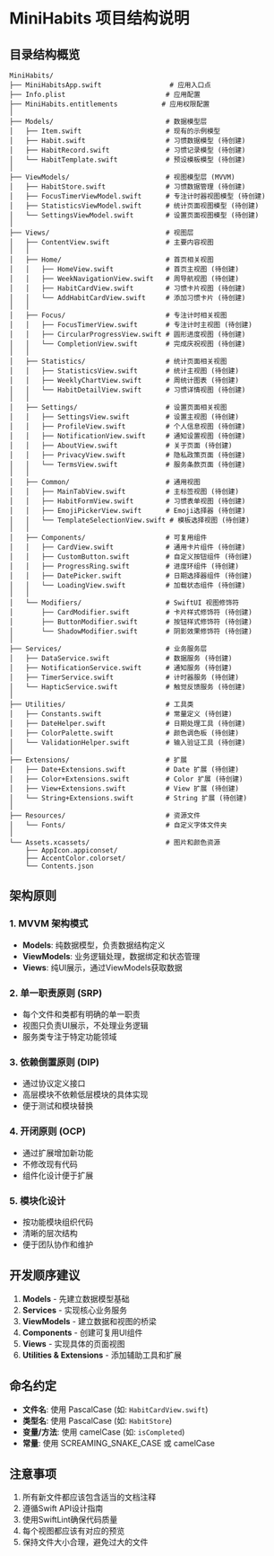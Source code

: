 # MiniHabits 项目结构说明

## 目录结构概览

```
MiniHabits/
├── MiniHabitsApp.swift                 # 应用入口点
├── Info.plist                         # 应用配置
├── MiniHabits.entitlements           # 应用权限配置
│
├── Models/                            # 数据模型层
│   ├── Item.swift                     # 现有的示例模型
│   ├── Habit.swift                    # 习惯数据模型 (待创建)
│   ├── HabitRecord.swift              # 习惯记录模型 (待创建)
│   └── HabitTemplate.swift            # 预设模板模型 (待创建)
│
├── ViewModels/                        # 视图模型层 (MVVM)
│   ├── HabitStore.swift               # 习惯数据管理 (待创建)
│   ├── FocusTimerViewModel.swift      # 专注计时器视图模型 (待创建)
│   ├── StatisticsViewModel.swift      # 统计页面视图模型 (待创建)
│   └── SettingsViewModel.swift        # 设置页面视图模型 (待创建)
│
├── Views/                             # 视图层
│   ├── ContentView.swift              # 主要内容视图
│   │
│   ├── Home/                          # 首页相关视图
│   │   ├── HomeView.swift             # 首页主视图 (待创建)
│   │   ├── WeekNavigationView.swift   # 周导航视图 (待创建)
│   │   ├── HabitCardView.swift        # 习惯卡片视图 (待创建)
│   │   └── AddHabitCardView.swift     # 添加习惯卡片 (待创建)
│   │
│   ├── Focus/                         # 专注计时相关视图
│   │   ├── FocusTimerView.swift       # 专注计时主视图 (待创建)
│   │   ├── CircularProgressView.swift # 圆形进度视图 (待创建)
│   │   └── CompletionView.swift       # 完成庆祝视图 (待创建)
│   │
│   ├── Statistics/                    # 统计页面相关视图
│   │   ├── StatisticsView.swift       # 统计主视图 (待创建)
│   │   ├── WeeklyChartView.swift      # 周统计图表 (待创建)
│   │   └── HabitDetailView.swift      # 习惯详情视图 (待创建)
│   │
│   ├── Settings/                      # 设置页面相关视图
│   │   ├── SettingsView.swift         # 设置主视图 (待创建)
│   │   ├── ProfileView.swift          # 个人信息视图 (待创建)
│   │   ├── NotificationView.swift     # 通知设置视图 (待创建)
│   │   ├── AboutView.swift            # 关于页面 (待创建)
│   │   ├── PrivacyView.swift          # 隐私政策页面 (待创建)
│   │   └── TermsView.swift            # 服务条款页面 (待创建)
│   │
│   ├── Common/                        # 通用视图
│   │   ├── MainTabView.swift          # 主标签视图 (待创建)
│   │   ├── HabitFormView.swift        # 习惯表单视图 (待创建)
│   │   ├── EmojiPickerView.swift      # Emoji选择器 (待创建)
│   │   └── TemplateSelectionView.swift # 模板选择视图 (待创建)
│   │
│   ├── Components/                    # 可复用组件
│   │   ├── CardView.swift             # 通用卡片组件 (待创建)
│   │   ├── CustomButton.swift         # 自定义按钮组件 (待创建)
│   │   ├── ProgressRing.swift         # 进度环组件 (待创建)
│   │   ├── DatePicker.swift           # 日期选择器组件 (待创建)
│   │   └── LoadingView.swift          # 加载状态组件 (待创建)
│   │
│   └── Modifiers/                     # SwiftUI 视图修饰符
│       ├── CardModifier.swift         # 卡片样式修饰符 (待创建)
│       ├── ButtonModifier.swift       # 按钮样式修饰符 (待创建)
│       └── ShadowModifier.swift       # 阴影效果修饰符 (待创建)
│
├── Services/                          # 业务服务层
│   ├── DataService.swift              # 数据服务 (待创建)
│   ├── NotificationService.swift      # 通知服务 (待创建)
│   ├── TimerService.swift             # 计时器服务 (待创建)
│   └── HapticService.swift            # 触觉反馈服务 (待创建)
│
├── Utilities/                         # 工具类
│   ├── Constants.swift                # 常量定义 (待创建)
│   ├── DateHelper.swift               # 日期处理工具 (待创建)
│   ├── ColorPalette.swift             # 颜色调色板 (待创建)
│   └── ValidationHelper.swift         # 输入验证工具 (待创建)
│
├── Extensions/                        # 扩展
│   ├── Date+Extensions.swift          # Date 扩展 (待创建)
│   ├── Color+Extensions.swift         # Color 扩展 (待创建)
│   ├── View+Extensions.swift          # View 扩展 (待创建)
│   └── String+Extensions.swift        # String 扩展 (待创建)
│
├── Resources/                         # 资源文件
│   └── Fonts/                         # 自定义字体文件夹
│
└── Assets.xcassets/                   # 图片和颜色资源
    ├── AppIcon.appiconset/
    ├── AccentColor.colorset/
    └── Contents.json
```

## 架构原则

### 1. MVVM 架构模式
- **Models**: 纯数据模型，负责数据结构定义
- **ViewModels**: 业务逻辑处理，数据绑定和状态管理
- **Views**: 纯UI展示，通过ViewModels获取数据

### 2. 单一职责原则 (SRP)
- 每个文件和类都有明确的单一职责
- 视图只负责UI展示，不处理业务逻辑
- 服务类专注于特定功能领域

### 3. 依赖倒置原则 (DIP)
- 通过协议定义接口
- 高层模块不依赖低层模块的具体实现
- 便于测试和模块替换

### 4. 开闭原则 (OCP)
- 通过扩展增加新功能
- 不修改现有代码
- 组件化设计便于扩展

### 5. 模块化设计
- 按功能模块组织代码
- 清晰的层次结构
- 便于团队协作和维护

## 开发顺序建议

1. **Models** - 先建立数据模型基础
2. **Services** - 实现核心业务服务
3. **ViewModels** - 建立数据和视图的桥梁
4. **Components** - 创建可复用UI组件
5. **Views** - 实现具体的页面视图
6. **Utilities & Extensions** - 添加辅助工具和扩展

## 命名约定

- **文件名**: 使用 PascalCase (如: `HabitCardView.swift`)
- **类型名**: 使用 PascalCase (如: `HabitStore`)
- **变量/方法**: 使用 camelCase (如: `isCompleted`)
- **常量**: 使用 SCREAMING_SNAKE_CASE 或 camelCase

## 注意事项

1. 所有新文件都应该包含适当的文档注释
2. 遵循Swift API设计指南
3. 使用SwiftLint确保代码质量
4. 每个视图都应该有对应的预览
5. 保持文件大小合理，避免过大的文件
